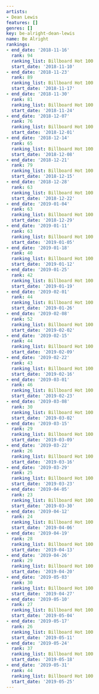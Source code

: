 ```yaml
---
artists:
- Dean Lewis
features: []
genres: []
key: be-alright-dean-lewis
name: Be Alright
rankings:
- end_date: '2018-11-16'
  rank: 94
  ranking_list: Billboard Hot 100
  start_date: '2018-11-10'
- end_date: '2018-11-23'
  rank: 89
  ranking_list: Billboard Hot 100
  start_date: '2018-11-17'
- end_date: '2018-11-30'
  rank: 81
  ranking_list: Billboard Hot 100
  start_date: '2018-11-24'
- end_date: '2018-12-07'
  rank: 76
  ranking_list: Billboard Hot 100
  start_date: '2018-12-01'
- end_date: '2018-12-14'
  rank: 65
  ranking_list: Billboard Hot 100
  start_date: '2018-12-08'
- end_date: '2018-12-21'
  rank: 79
  ranking_list: Billboard Hot 100
  start_date: '2018-12-15'
- end_date: '2018-12-28'
  rank: 63
  ranking_list: Billboard Hot 100
  start_date: '2018-12-22'
- end_date: '2019-01-04'
  rank: 63
  ranking_list: Billboard Hot 100
  start_date: '2018-12-29'
- end_date: '2019-01-11'
  rank: 63
  ranking_list: Billboard Hot 100
  start_date: '2019-01-05'
- end_date: '2019-01-18'
  rank: 40
  ranking_list: Billboard Hot 100
  start_date: '2019-01-12'
- end_date: '2019-01-25'
  rank: 42
  ranking_list: Billboard Hot 100
  start_date: '2019-01-19'
- end_date: '2019-02-01'
  rank: 44
  ranking_list: Billboard Hot 100
  start_date: '2019-01-26'
- end_date: '2019-02-08'
  rank: 52
  ranking_list: Billboard Hot 100
  start_date: '2019-02-02'
- end_date: '2019-02-15'
  rank: 44
  ranking_list: Billboard Hot 100
  start_date: '2019-02-09'
- end_date: '2019-02-22'
  rank: 43
  ranking_list: Billboard Hot 100
  start_date: '2019-02-16'
- end_date: '2019-03-01'
  rank: 46
  ranking_list: Billboard Hot 100
  start_date: '2019-02-23'
- end_date: '2019-03-08'
  rank: 30
  ranking_list: Billboard Hot 100
  start_date: '2019-03-02'
- end_date: '2019-03-15'
  rank: 29
  ranking_list: Billboard Hot 100
  start_date: '2019-03-09'
- end_date: '2019-03-22'
  rank: 26
  ranking_list: Billboard Hot 100
  start_date: '2019-03-16'
- end_date: '2019-03-29'
  rank: 25
  ranking_list: Billboard Hot 100
  start_date: '2019-03-23'
- end_date: '2019-04-05'
  rank: 23
  ranking_list: Billboard Hot 100
  start_date: '2019-03-30'
- end_date: '2019-04-12'
  rank: 24
  ranking_list: Billboard Hot 100
  start_date: '2019-04-06'
- end_date: '2019-04-19'
  rank: 28
  ranking_list: Billboard Hot 100
  start_date: '2019-04-13'
- end_date: '2019-04-26'
  rank: 29
  ranking_list: Billboard Hot 100
  start_date: '2019-04-20'
- end_date: '2019-05-03'
  rank: 30
  ranking_list: Billboard Hot 100
  start_date: '2019-04-27'
- end_date: '2019-05-10'
  rank: 27
  ranking_list: Billboard Hot 100
  start_date: '2019-05-04'
- end_date: '2019-05-17'
  rank: 26
  ranking_list: Billboard Hot 100
  start_date: '2019-05-11'
- end_date: '2019-05-24'
  rank: 37
  ranking_list: Billboard Hot 100
  start_date: '2019-05-18'
- end_date: '2019-05-31'
  rank: 44
  ranking_list: Billboard Hot 100
  start_date: '2019-05-25'
---
```



